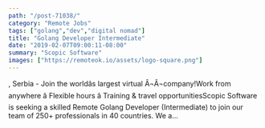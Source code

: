 ```yaml
---
path: "/post-71038/"
category: "Remote Jobs"
tags: ["golang","dev","digital nomad"]
title: "Golang Developer Intermediate"
date: "2019-02-07T09:00:11-08:00"
summary: "Scopic Software"
images: ["https://remoteok.io/assets/logo-square.png"]
---
```


, Serbia - Join the worldâs largest virtual Â¬Â¬company!Work from anywhere â Flexible hours â Training & travel opportunitiesScopic Software is seeking a skilled Remote Golang Developer (Intermediate) to join our team of 250+ professionals in 40 countries. We a...
